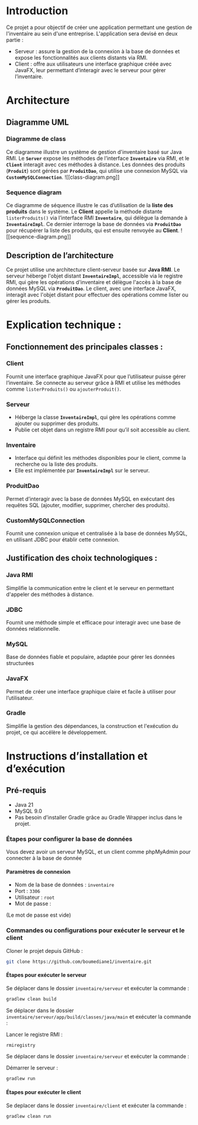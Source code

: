# Introduction

Ce projet a pour objectif de créer une application permettant une gestion de l'inventaire au sein d'une entreprise.
L'application sera devisé en deux partie :

- Serveur : assure la gestion de la connexion à la base de données et expose les fonctionnalités aux clients distants via RMI.
- Client : offre aux utilisateurs une interface graphique créée avec JavaFX, leur permettant d’interagir avec le serveur pour gérer l’inventaire.

# Architecture

## Diagramme UML

### Diagramme de class

Ce diagramme illustre un système de gestion d'inventaire basé sur Java RMI. Le **`Server`** expose les méthodes de l’interface **`Inventaire`** via RMI, et le **`Client`** interagit avec ces méthodes à distance. Les données des produits (**`Produit`**) sont gérées par **`ProduitDao`**, qui utilise une connexion MySQL via **`CustomMySQLConnection`**.
![[class-diagram.png]]

### Sequence diagram

Ce diagramme de séquence illustre le cas d’utilisation de la **liste des produits** dans le système. Le **Client** appelle la méthode distante `listerProduits()` via l’interface RMI **`Inventaire`**, qui délègue la demande à **`InventaireImpl`**. Ce dernier interroge la base de données via **`ProduitDao`** pour récupérer la liste des produits, qui est ensuite renvoyée au **Client**.
![[sequence-diagram.png]]

## Description de l’architecture

Ce projet utilise une architecture client-serveur basée sur **Java RMI**. Le serveur héberge l'objet distant **`InventaireImpl`**, accessible via le registre RMI, qui gère les opérations d'inventaire et délègue l'accès à la base de données MySQL via **`ProduitDao`**. Le client, avec une interface JavaFX, interagit avec l'objet distant pour effectuer des opérations comme lister ou gérer les produits.

# Explication technique :

## Fonctionnement des principales classes :

### Client

Fournit une interface graphique JavaFX pour que l’utilisateur puisse gérer l’inventaire.
Se connecte au serveur grâce à RMI et utilise les méthodes comme `listerProduits()` ou `ajouterProduit()`.

### Serveur

- Héberge la classe **`InventaireImpl`**, qui gère les opérations comme ajouter ou supprimer des produits.
- Publie cet objet dans un registre RMI pour qu’il soit accessible au client.

### Inventaire

- Interface qui définit les méthodes disponibles pour le client, comme la recherche ou la liste des produits.
- Elle est implémentée par **`InventaireImpl`** sur le serveur.

### ProduitDao

Permet d’interagir avec la base de données MySQL en exécutant des requêtes SQL (ajouter, modifier, supprimer, chercher des produits).

### CustomMySQLConnection

Fournit une connexion unique et centralisée à la base de données MySQL, en utilisant JDBC pour établir cette connexion.

## Justification des choix technologiques :

### Java RMI

Simplifie la communication entre le client et le serveur en permettant d'appeler des méthodes à distance.

### JDBC

Fournit une méthode simple et efficace pour interagir avec une base de données relationnelle.

### MySQL

Base de données fiable et populaire, adaptée pour gérer les données structurées

### JavaFX

Permet de créer une interface graphique claire et facile à utiliser pour l’utilisateur.

### Gradle

Simplifie la gestion des dépendances, la construction et l'exécution du projet, ce qui accélère le développement.

# Instructions d’installation et d’exécution

## Pré-requis

- Java 21
- MySQL 9.0
- Pas besoin d’installer Gradle grâce au Gradle Wrapper inclus dans le projet.

### Étapes pour configurer la base de données

Vous devez avoir un serveur MySQL, et un client comme phpMyAdmin pour connecter à la base de donnée

#### Paramètres de connexion

- Nom de la base de données : `inventaire`
- Port : `3306`
- Utilisateur : `root`
- Mot de passe :

(Le mot de passe est vide)

### Commandes ou configurations pour exécuter le serveur et le client

Cloner le projet depuis GitHub :

```bash
git clone https://github.com/boumediane1/inventaire.git
```

#### Étapes pour exécuter le serveur

Se déplacer dans le dossier `inventaire/serveur` et exécuter la commande :

```bash
gradlew clean build
```

Se déplacer dans le dossier `inventaire/serveur/app/build/classes/java/main` et exécuter la commande :

Lancer le registre RMI :

```bash
rmiregistry
```

Se déplacer dans le dossier `inventaire/serveur` et exécuter la commande :

Démarrer le serveur :

```bash
gradlew run
```

#### Étapes pour exécuter le client

Se deplacer dans le dossier `inventaire/client` et exécuter la commande :

```bash
gradlew clean run
```

